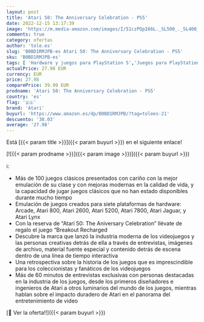 ```yaml
---
layout: post
title: 'Atari 50: The Anniversary Celebration - PS5'
date: 2022-12-15 13:17:39
image: 'https://m.media-amazon.com/images/I/51czPQpI66L._SL500_._SL400_.jpg'
comments: true
category: ofertas
author: 'tole.es'
slug: 'B0BD1RMJPB-es Atari 50: The Anniversary Celebration - PS5'
sku: 'B0BD1RMJPB-es'
tags: [ 'Hardware y juegos para PlayStation 5','Juegos para PlayStation 5','Videojuegos','atari','ps5','🇪🇸', ]
actualPrice: 27.98 EUR
currency: EUR
price: 27.98
comparePrice: 39.99 EUR
prodname: 'Atari 50: The Anniversary Celebration - PS5'
country: 'es'
flag: '🇪🇸'
brand: 'Atari'
buyurl: 'https://www.amazon.es/dp/B0BD1RMJPB/?tag=tolees-21'
descuento: '30.03'
average: '27.98'
---
```


Está [{{< param title >}}]({{< param buyurl >}}) en el siguiente enlace!

[![{{< param prodname >}}]({{< param image >}})]({{< param buyurl >}})

ℹ️:

- Más de 100 juegos clásicos presentados con cariño con la mejor emulación de su clase y con mejoras modernas en la calidad de vida, y la capacidad de jugar juegos clásicos que no han estado disponibles durante mucho tiempo
- Emulación de juegos creados para siete plataformas de hardware: Arcade, Atari 800, Atari 2600, Atari 5200, Atari 7800, Atari Jaguar, y Atari Lynx
- Con la reserva de “Atari 50: The Aniversary Celebration” llévate de regalo el juego “Breakout Recharged
- Descubre la marca que lanzó la industria moderna de los videojuegos y las personas creativas detrás de ella a través de entrevistas, imágenes de archivo, material fuente especial y contenido detrás de escena dentro de una línea de tiempo interactiva
- Una retrospectiva sobre la historia de los juegos que es imprescindible para los coleccionistas y fanáticos de los videojuegos
- Más de 60 minutos de entrevistas exclusivas con personas destacadas en la industria de los juegos, desde los primeros diseñadores e ingenieros de Atari a otros luminarios del mundo de los juegos, mientras hablan sobre el impacto duradero de Atari en el panorama del entretenimiento de video

[🛒 Ver la oferta!!]({{< param buyurl >}})
